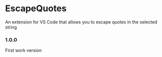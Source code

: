 # EscapeQuotes

An extension for VS Code that allows you to escape quotes in the selected string


### 1.0.0

First work version

